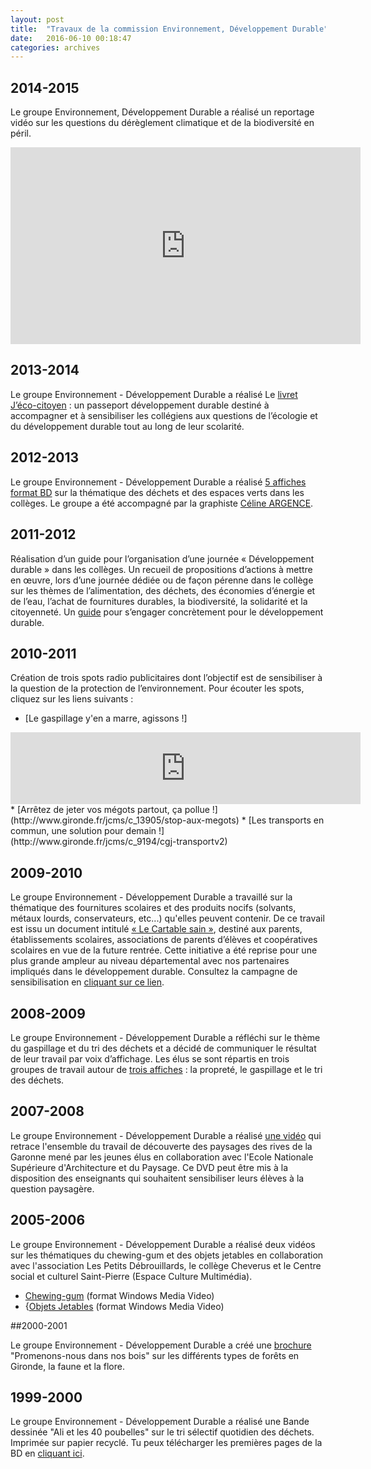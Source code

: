 ```yaml
---
layout: post
title:  "Travaux de la commission Environnement, Développement Durable"
date:   2016-06-10 00:18:47
categories: archives
---
```


## 2014-2015

Le groupe Environnement, Développement Durable a réalisé un reportage vidéo sur les questions du dérèglement climatique et de la biodiversité en péril.
<iframe width="560" height="315" src="https://www.youtube.com/embed/zusar7TQyss?rel=0" frameborder="0" allowfullscreen></iframe>   

## 2013-2014

Le groupe Environnement - Développement Durable a réalisé Le [livret J’éco-citoyen](http://www.gironde.fr/jcms/cgw_67461/le-livret-j-eco-citoyen-un-passeport-developpement-durable) : un passeport développement durable destiné à accompagner et à sensibiliser les collégiens aux questions de l’écologie et du développement durable tout au long de leur scolarité.

## 2012-2013

Le groupe Environnement - Développement Durable a réalisé [5 affiches format BD](http://www.gironde.fr/jcms/cgw_56501/cgj-commission-environnement-2012-2013) sur la thématique des déchets et des espaces verts dans les collèges. Le groupe a été accompagné par la graphiste [Céline ARGENCE](http://mademoiselle-argence.com/).

## 2011-2012

Réalisation d’un guide pour l’organisation d’une journée « Développement durable » dans les collèges. Un recueil de propositions d’actions à mettre en œuvre, lors d’une journée dédiée ou de façon pérenne dans le collège sur les thèmes de l’alimentation, des déchets, des économies d’énergie et de l’eau, l’achat de fournitures durables, la biodiversité, la solidarité et la citoyenneté. Un [guide](http://www.gironde.fr/jcms/c_10965/guide-journeeddfinal2) pour s’engager concrètement pour le développement durable.

## 2010-2011

Création de trois spots radio publicitaires dont l’objectif est de sensibiliser à la question de la protection de l’environnement.
Pour écouter les spots, cliquez sur les liens suivants :

* [Le gaspillage y'en a marre, agissons !]
<iframe width="560" height="115" src="http://www.gironde.fr/jcms/c_10779/gaspillage" frameborder="0" allowfullscreen></iframe> 
* [Arrêtez de jeter vos mégots partout, ça pollue !](http://www.gironde.fr/jcms/c_13905/stop-aux-megots)
* [Les transports en commun, une solution pour demain !](http://www.gironde.fr/jcms/c_9194/cgj-transportv2)

## 2009-2010

Le groupe Environnement - Développement Durable a travaillé sur la thématique des fournitures scolaires et des produits nocifs (solvants, métaux lourds, conservateurs, etc...) qu'elles peuvent contenir. De ce travail est issu un document intitulé [«  Le Cartable sain »](http://www.gironde.fr/jcms/c_11789/le-cartable-sain), destiné aux parents, établissements scolaires, associations de parents d’élèves et coopératives scolaires en vue de la future rentrée.
Cette initiative a été reprise pour une plus grande ampleur au niveau départemental avec nos partenaires impliqués dans le développement durable. Consultez la campagne de sensibilisation en [cliquant sur ce lien](http://www.gironde.fr/jcms/c_17267/cartable-sain-la-rentree-a-la-mode-ecolo).

## 2008-2009

Le groupe Environnement - Développement Durable a réfléchi sur le thème du gaspillage et du tri des déchets et a décidé de communiquer le résultat de leur travail par voix d’affichage. Les élus se sont répartis en trois groupes de travail autour de [trois affiches](http://www.gironde.fr/jcms/c_7989/affiches-environnement-cgj-2009) : la propreté, le gaspillage et le tri des déchets.

## 2007-2008

Le groupe Environnement - Développement Durable a réalisé [une vidéo](http://www.gironde.fr/jcms/c_18732/paysages-les-rives-de-garonne) qui retrace l'ensemble du travail de découverte des paysages des rives de la Garonne mené par les jeunes élus en collaboration avec l'Ecole Nationale Supérieure d'Architecture et du Paysage. Ce DVD peut être mis à la disposition des enseignants qui souhaitent sensibiliser leurs élèves à la question paysagère.

## 2005-2006

Le groupe Environnement - Développement Durable a réalisé deux vidéos sur les thématiques du chewing-gum et des objets jetables en collaboration avec l'association Les Petits Débrouillards, le collège Cheverus et le Centre social et culturel Saint-Pierre (Espace Culture Multimédia).

* [Chewing-gum](http://www.gironde.fr/jcms/c_9270/chewing-gum) (format Windows Media Video)
* {[Objets Jetables](http://www.gironde.fr/jcms/c_12485/objets-jetables) (format Windows Media Video)

##2000-2001

Le groupe Environnement - Développement Durable a créé une [brochure](http://www.gironde.fr/jcms/c_8586/bois-cgj) "Promenons-nous dans nos bois" sur les différents types de forêts en Gironde, la faune et la flore.

## 1999-2000

Le groupe Environnement - Développement Durable a réalisé une Bande dessinée "Ali et les 40 poubelles" sur le tri sélectif quotidien des déchets. Imprimée sur papier recyclé. Tu peux télécharger les premières pages de la BD en [cliquant ici](http://www.gironde.fr/jcms/c_8095/ali-et-les-40-poubelles).
